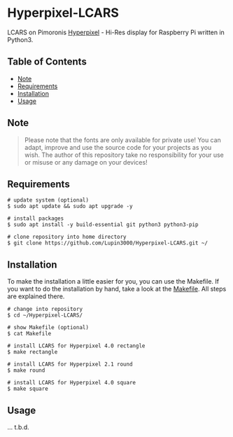 # Hyperpixel-LCARS

LCARS on Pimoronis [Hyperpixel](https://shop.pimoroni.com/search?q=hyperpixel) - Hi-Res display for Raspberry Pi written in Python3.

## Table of Contents

- [Note](#Note)
- [Requirements](#Requirements)
- [Installation](#Installation)
- [Usage](#Usage)

## Note

> Please note that the fonts are only available for private use! You can adapt, improve and use the source code for your projects as you wish. The author of this repository take no responsibility for your use or misuse or any damage on your devices!

## Requirements

```shell
# update system (optional)
$ sudo apt update && sudo apt upgrade -y

# install packages
$ sudo apt install -y build-essential git python3 python3-pip

# clone repository into home directory
$ git clone https://github.com/Lupin3000/Hyperpixel-LCARS.git ~/
```

## Installation

To make the installation a little easier for you, you can use the Makefile. If you want to do the installation by hand, take a look at the [Makefile](Makefile). All steps are explained there.

```shell
# change into repository
$ cd ~/Hyperpixel-LCARS/

# show Makefile (optional)
$ cat Makefile

# install LCARS for Hyperpixel 4.0 rectangle
$ make rectangle 

# install LCARS for Hyperpixel 2.1 round
$ make round

# install LCARS for Hyperpixel 4.0 square
$ make square
```

## Usage

... t.b.d.
